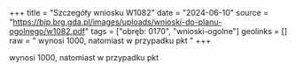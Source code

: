 +++
title = "Szczegóły wniosku W1082"
date = "2024-06-10"
source = "https://bip.brg.gda.pl/images/uploads/wnioski-do-planu-ogolnego/w1082.pdf"
tags = ["obręb: 0170", "wnioski-ogolne"]
geolinks = []
raw = " wynosi 1000, natomiast w przypadku pkt "
+++

 wynosi 1000, natomiast w przypadku pkt 


